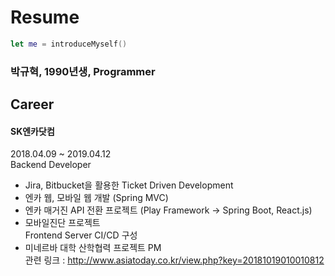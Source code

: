 # Resume

```swift
let me = introduceMyself()
```

### 박규혁, 1990년생, Programmer

## Career
#### SK엔카닷컴
2018.04.09 ~ 2019.04.12  
Backend Developer
- Jira, Bitbucket을 활용한 Ticket Driven Development
- 엔카 웹, 모바일 웹 개발 (Spring MVC)
- 엔카 매거진 API 전환 프로젝트 (Play Framework -> Spring Boot, React.js)
- 모바일진단 프로젝트  
Frontend Server CI/CD 구성
- 미네르바 대학 산학협력 프로젝트 PM  
관련 링크 : http://www.asiatoday.co.kr/view.php?key=20181019010010812
